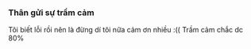 ### Thân gửi sự trầm cảm 
Tôi biết lỗi rồi nên là đừng dí tôi nữa cảm ơn nhiều :((
Trầm cảm chắc dc 80% 
